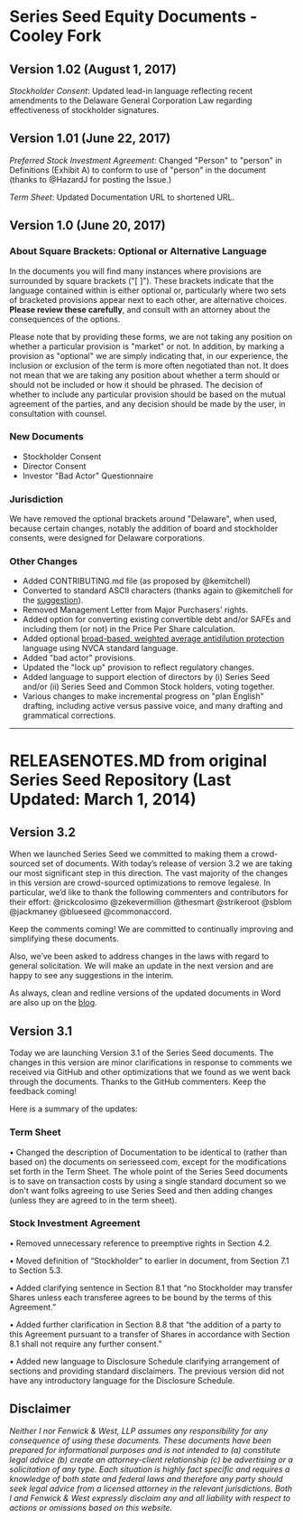 # Series Seed Equity Documents - Cooley Fork 

## Version 1.02 (August 1, 2017)
_Stockholder Consent_: Updated lead-in language reflecting recent amendments to the Delaware General Corporation Law regarding effectiveness of stockholder signatures.

## Version 1.01 (June 22, 2017)

_Preferred Stock Investment Agreement_: Changed "Person" to "person" in Definitions (Exhibit A) to conform to use of "person" in the document (thanks to @HazardJ for posting the Issue.)

_Term Sheet_: Updated Documentation URL to shortened URL.

## Version 1.0 (June 20, 2017)

### About Square Brackets: Optional or Alternative Language

In the documents you will find many instances where provisions are surrounded by square brackets (\"\[ \]\"). These brackets indicate that the language contained within is either optional or, particularly where two sets of bracketed provisions appear next to each other, are alternative choices. **Please review these carefully**, and consult with an attorney about the consequences of the options.

Please note that by providing these forms, we are not taking any position on whether a particular provision is "market" or not.  In addition, by marking a provision as "optional" we are simply indicating that, in our experience, the inclusion or exclusion of the term is more often negotiated than not. It does not mean that we are taking any position about whether a term should or should not be included or how it should be phrased. The decision of whether to include any particular provision should be based on the mutual agreement of the parties, and any decision should be made by the user, in consultation with counsel.

### New Documents

- Stockholder Consent
- Director Consent
- Investor "Bad Actor" Questionnaire

### Jurisdiction

We have removed the optional brackets around "Delaware", when used, because certain changes, notably the addition of board and stockholder consents, were designed for Delaware corporations.

### Other Changes

- Added CONTRIBUTING.md file (as proposed by @kemitchell)
- Converted to standard ASCII characters (thanks again to @kemitchell for the [suggestion](https://github.com/seriesseed/equity/pull/38)).
- Removed Management Letter from Major Purchasers' rights.
- Added option for converting existing convertible debt and/or SAFEs and including them (or not) in the Price Per Share calculation.
- Added optional [broad-based, weighted average antidilution protection](https://www.cooleygo.com/glossary/broad-based-weighted-average-anti-dilution-protection/) language using NVCA standard language.
- Added "bad actor" provisions.
- Updated the "lock up" provision to reflect regulatory changes.
- Added language to support election of directors by (i) Series Seed and/or (ii) Series Seed and Common Stock holders, voting together.
- Various changes to make incremental progress on "plan English" drafting, including active versus passive voice, and many drafting and grammatical corrections.

***

# RELEASENOTES.MD from original Series Seed Repository (Last Updated: March 1, 2014)

## Version 3.2 

When we launched Series Seed we committed to making them a crowd-sourced set of documents.  With today’s release of version 3.2 we are taking our most significant step in this direction.  The vast majority of the changes in this version are crowd-sourced optimizations to remove legalese.  In particular, we’d like to thank the following commenters and contributors for their effort:  @rickcolosimo @zekevermillion @thesmart @strikeroot @sblom @jackmaney @blueseed @commonaccord.  

Keep the comments coming!  We are committed to continually improving and simplifying these documents.  

Also, we’ve been asked to address changes in the laws with regard to general solicitation.  We will make an update in the next version and are happy to see any suggestions in the interim.  

As always, clean and redline versions of the updated documents in Word are also up on the [blog](http://www.seriesseed.com/).


## Version 3.1

Today we are launching Version 3.1 of the Series Seed documents.  The changes in this version are minor clarifications in response to comments we received via GitHub and other optimizations that we found as we went back through the documents.  Thanks to the GitHub commenters.  Keep the feedback coming!

Here is a summary of the updates:

### Term Sheet
•   Changed the description of Documentation to be identical to (rather than based on) the documents on seriesseed.com, except for the modifications set forth in the Term Sheet.  The whole point of the Series Seed documents is to save on transaction costs by using a single standard document so we don't want folks agreeing to use Series Seed and then adding changes (unless they are agreed to in the term sheet).

### Stock Investment Agreement
•   Removed unnecessary reference to preemptive rights in Section 4.2.   

•   Moved definition of “Stockholder” to earlier in document, from Section 7.1 to Section 5.3.  

•   Added clarifying sentence in Section 8.1 that “no Stockholder may transfer Shares unless each transferee agrees to be bound by the terms of this Agreement.”

•   Added further clarification in Section 8.8 that “the addition of a party to this Agreement pursuant to a transfer of Shares in accordance with Section 8.1 shall not require any further consent.”

•   Added new language to Disclosure Schedule clarifying arrangement of sections and providing standard disclaimers.  The previous version did not have any introductory language for the Disclosure Schedule.  

## Disclaimer

*Neither I nor Fenwick & West, LLP assumes any responsibility for any consequence of using these documents. These documents have been prepared for informational purposes and is not intended to (a) constitute legal advice (b) create an attorney-client relationship (c) be advertising or a solicitation of any type.  Each situation is highly fact specific and requires a knowledge of both state and federal laws and therefore any party should seek legal advice from a licensed attorney in the relevant jurisdictions.  Both I and Fenwick & West expressly disclaim any and all liability with respect to actions or omissions based on this website.*